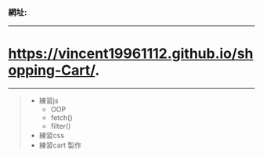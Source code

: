 ### 網址: 
-------------------------------------------------
# https://vincent19961112.github.io/shopping-Cart/.
-------------------------------------------------
> * 練習js
>    + OOP
>    + fetch()
>    + filter()
> * 練習css
> * 練習cart 製作
